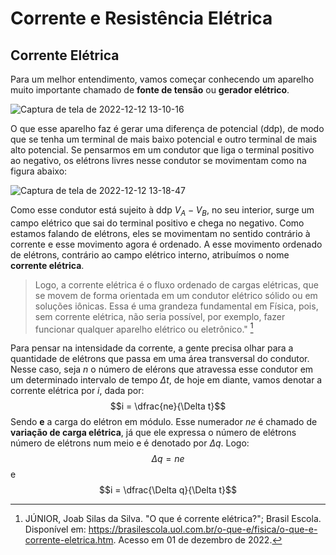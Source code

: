 # Corrente e Resistência Elétrica
  ## Corrente Elétrica
  
  Para um melhor entendimento, vamos começar conhecendo um aparelho muito importante chamado de __fonte de tensão__ ou __gerador elétrico__.
  
   ![Captura de tela de 2022-12-12 13-10-16](https://user-images.githubusercontent.com/118854577/207109439-cf4754f3-f901-4cc2-ab9c-aae8aa555b72.png)
   
  O que esse aparelho faz é gerar uma diferença de potencial (ddp), de modo que se tenha um terminal de mais baixo potencial e outro terminal de mais alto potencial. Se pensarmos em um condutor que liga o terminal positivo ao negativo, os elétrons livres nesse condutor se movimentam como na figura abaixo:
  
![Captura de tela de 2022-12-12 13-18-47](https://user-images.githubusercontent.com/118854577/207110986-4867bbd4-8d30-4e27-a200-95338d801197.png)

  Como esse condutor está sujeito à ddp $V_{A} - V_{B}$, no seu interior, surge um campo elétrico que sai do terminal positivo e chega no negativo. Como estamos falando de elétrons, eles se movimentam no sentido contrário à corrente e esse movimento agora é ordenado. A esse movimento ordenado de elétrons, contrário ao campo elétrico interno, atribuímos o nome **corrente elétrica**.
  
  > Logo, a corrente elétrica é o fluxo ordenado de cargas elétricas, que se movem de forma orientada em um condutor elétrico sólido ou em soluções iônicas. Essa é uma grandeza fundamental em Física, pois, sem corrente elétrica, não seria possível, por exemplo, fazer funcionar qualquer aparelho elétrico ou eletrônico." [^1]
  
  Para pensar na intensidade da corrente, a gente precisa olhar para a quantidade de elétrons que passa em uma área transversal do condutor. Nesse caso, seja _n_ o número de elérons que atravessa esse condutor em um determinado intervalo de tempo $\Delta t$, de hoje em diante, vamos denotar a corrente elétrica por _i_, dada por:
  $$i = \dfrac{ne}{\Delta t}$$
  Sendo **e** a carga do elétron em módulo. Esse numerador _ne_ é chamado de **variação de carga elétrica**, já que ele expressa o número de elétrons número de elétrons num meio e é denotado por $\Delta q$.
  Logo:
  $$\Delta q = ne$$
  e
  $$i = \dfrac{\Delta q}{\Delta t}$$
  
  
  
  
[^1]: JÚNIOR, Joab Silas da Silva. "O que é corrente elétrica?"; Brasil Escola. Disponível em: https://brasilescola.uol.com.br/o-que-e/fisica/o-que-e-corrente-eletrica.htm. Acesso em 01 de dezembro de 2022.

